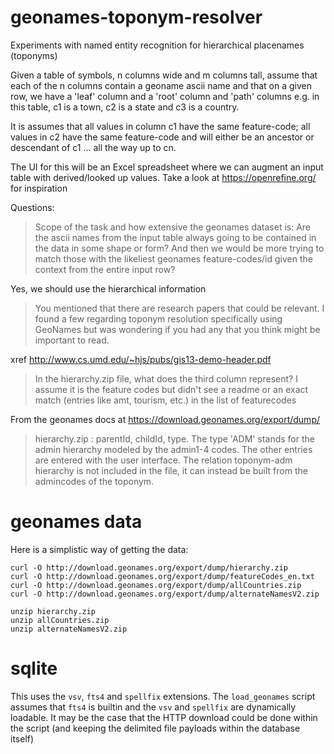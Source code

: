 # geonames-toponym-resolver
Experiments with named entity recognition for hierarchical placenames (toponyms)


Given a table of symbols, n columns wide and m columns tall, assume that each of the n columns contain a geoname ascii name and that on a given row, we have a 'leaf' column 
and a 'root' column and 'path' columns e.g. in this table, c1 is a town, c2 is a state and c3 is a country. 

It is assumes that all values in column c1 have the same feature-code;  all values in c2 have the same feature-code and will either be an ancestor
or descendant of c1 ... all the way up to cn. 

The UI for this will be an Excel spreadsheet where we can augment an input table with derived/looked up values. 
Take a look at https://openrefine.org/ for inspiration

Questions:
> Scope of the task and how extensive the geonames dataset is: Are the ascii names from the input table always going to be contained in the data
> in some shape or form? And then we would be more trying to match those with the likeliest geonames feature-codes/id given the context from the entire input row?

Yes, we should use the hierarchical information 
> You mentioned that there are research papers that could be relevant. I found a few regarding toponym resolution specifically using GeoNames
> but was wondering if you had any that you think might be important to read.
> 
xref http://www.cs.umd.edu/~hjs/pubs/gis13-demo-header.pdf

> In the hierarchy.zip file, what does the third column represent? I assume it is the feature codes but didn't see a readme or an exact match
> (entries like amt, tourism, etc.) in the list of featurecodes

From the geonames docs at  https://download.geonames.org/export/dump/

> hierarchy.zip		: parentId, childId, type. The type 'ADM' stands for the admin hierarchy modeled by the admin1-4 codes. The other entries are entered with the user interface.
> The relation toponym-adm hierarchy is not included in the file, it can instead be built from the admincodes of the toponym.


geonames data
=============
Here is a simplistic way of getting the data:

```
curl -O http://download.geonames.org/export/dump/hierarchy.zip
curl -O http://download.geonames.org/export/dump/featureCodes_en.txt
curl -O http://download.geonames.org/export/dump/allCountries.zip
curl -O http://download.geonames.org/export/dump/alternateNamesV2.zip

unzip hierarchy.zip
unzip allCountries.zip
unzip alternateNamesV2.zip
```


sqlite
======
This uses the `vsv`, `fts4` and `spellfix` extensions. The `load_geonames` script assumes that `fts4` is builtin and the `vsv` and `spellfix` are dynamically loadable. It may be the case that the HTTP download could be done within the script (and keeping the delimited file payloads within the database itself)